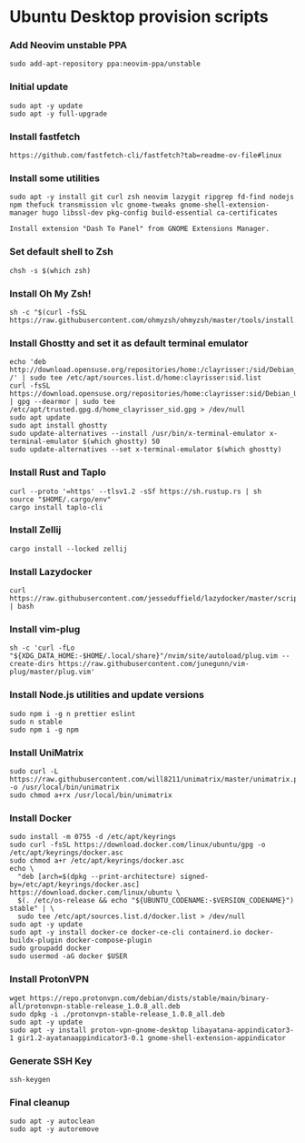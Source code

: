 # Ubuntu Desktop provision scripts

### Add Neovim unstable PPA

```
sudo add-apt-repository ppa:neovim-ppa/unstable
```

### Initial update

```
sudo apt -y update
sudo apt -y full-upgrade
```

### Install fastfetch

```
https://github.com/fastfetch-cli/fastfetch?tab=readme-ov-file#linux
```

### Install some utilities

```
sudo apt -y install git curl zsh neovim lazygit ripgrep fd-find nodejs npm thefuck transmission vlc gnome-tweaks gnome-shell-extension-manager hugo libssl-dev pkg-config build-essential ca-certificates

Install extension "Dash To Panel" from GNOME Extensions Manager.
```

### Set default shell to Zsh

```
chsh -s $(which zsh)
```

### Install Oh My Zsh!

```
sh -c "$(curl -fsSL https://raw.githubusercontent.com/ohmyzsh/ohmyzsh/master/tools/install.sh)"
```

### Install Ghostty and set it as default terminal emulator

```
echo 'deb http://download.opensuse.org/repositories/home:/clayrisser:/sid/Debian_Unstable/ /' | sudo tee /etc/apt/sources.list.d/home:clayrisser:sid.list
curl -fsSL https://download.opensuse.org/repositories/home:clayrisser:sid/Debian_Unstable/Release.key | gpg --dearmor | sudo tee /etc/apt/trusted.gpg.d/home_clayrisser_sid.gpg > /dev/null
sudo apt update
sudo apt install ghostty
sudo update-alternatives --install /usr/bin/x-terminal-emulator x-terminal-emulator $(which ghostty) 50
sudo update-alternatives --set x-terminal-emulator $(which ghostty)
```

### Install Rust and Taplo

```
curl --proto '=https' --tlsv1.2 -sSf https://sh.rustup.rs | sh
source "$HOME/.cargo/env"
cargo install taplo-cli
```

### Install Zellij

```
cargo install --locked zellij
```

### Install Lazydocker

```
curl https://raw.githubusercontent.com/jesseduffield/lazydocker/master/scripts/install_update_linux.sh | bash
```

### Install vim-plug

```
sh -c 'curl -fLo "${XDG_DATA_HOME:-$HOME/.local/share}"/nvim/site/autoload/plug.vim --create-dirs https://raw.githubusercontent.com/junegunn/vim-plug/master/plug.vim'
```

### Install Node.js utilities and update versions

```
sudo npm i -g n prettier eslint
sudo n stable
sudo npm i -g npm
```

### Install UniMatrix

```
sudo curl -L https://raw.githubusercontent.com/will8211/unimatrix/master/unimatrix.py -o /usr/local/bin/unimatrix
sudo chmod a+rx /usr/local/bin/unimatrix
```

### Install Docker

```
sudo install -m 0755 -d /etc/apt/keyrings
sudo curl -fsSL https://download.docker.com/linux/ubuntu/gpg -o /etc/apt/keyrings/docker.asc
sudo chmod a+r /etc/apt/keyrings/docker.asc
echo \
  "deb [arch=$(dpkg --print-architecture) signed-by=/etc/apt/keyrings/docker.asc] https://download.docker.com/linux/ubuntu \
  $(. /etc/os-release && echo "${UBUNTU_CODENAME:-$VERSION_CODENAME}") stable" | \
  sudo tee /etc/apt/sources.list.d/docker.list > /dev/null
sudo apt -y update
sudo apt -y install docker-ce docker-ce-cli containerd.io docker-buildx-plugin docker-compose-plugin
sudo groupadd docker
sudo usermod -aG docker $USER
```

### Install ProtonVPN

```
wget https://repo.protonvpn.com/debian/dists/stable/main/binary-all/protonvpn-stable-release_1.0.8_all.deb
sudo dpkg -i ./protonvpn-stable-release_1.0.8_all.deb
sudo apt -y update
sudo apt -y install proton-vpn-gnome-desktop libayatana-appindicator3-1 gir1.2-ayatanaappindicator3-0.1 gnome-shell-extension-appindicator
```

### Generate SSH Key

```
ssh-keygen
```

### Final cleanup

```
sudo apt -y autoclean
sudo apt -y autoremove
```

